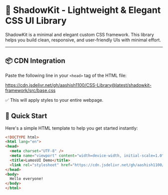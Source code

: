 # 🌟 ShadowKit - Lightweight & Elegant CSS UI Library

ShadowKit is a minimal and elegant custom CSS framework. This library helps you build clean, responsive, and user-friendly UIs with minimal effort.

---

## 📦 CDN Integration


Paste the following line in your `<head>` tag of the HTML file:

https://cdn.jsdelivr.net/gh/aashish1100/CSS-Library@latest/shadowkit-framework/src/base.css

✅ This will apply styles to your entire webpage.


## 🧪 Quick Start

Here's a simple HTML template to help you get started instantly:

```html
<!DOCTYPE html>
<html lang="en">
<head>
  <meta charset="UTF-8" />
  <meta name="viewport" content="width=device-width, initial-scale=1.0" />
  <title>LumosUI Demo</title>
  <link rel="stylesheet" href="https://cdn.jsdelivr.net/gh/aashish1100/CSS-Library@main/shadowkit-framework/src/base.css">
</head>
<body>
  Hello everyone!
</body>
</html>

